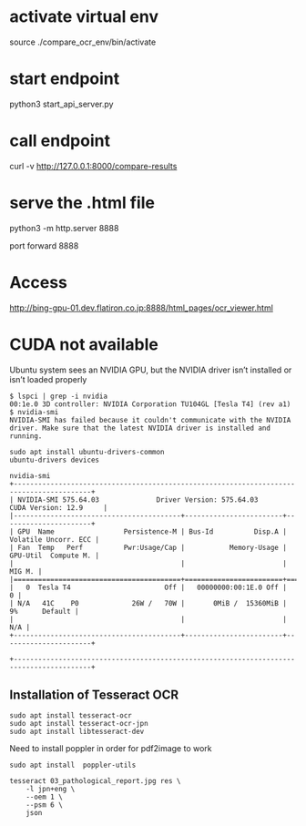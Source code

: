 # activate virtual env
source ./compare_ocr_env/bin/activate

# start endpoint
python3 start_api_server.py

# call endpoint
curl -v http://127.0.0.1:8000/compare-results

# serve the .html file
python3 -m http.server 8888

port forward 8888

# Access
http://bing-gpu-01.dev.flatiron.co.jp:8888/html_pages/ocr_viewer.html

# CUDA not available
Ubuntu system sees an NVIDIA GPU, but the NVIDIA driver isn’t installed or isn’t loaded properly
```
$ lspci | grep -i nvidia
00:1e.0 3D controller: NVIDIA Corporation TU104GL [Tesla T4] (rev a1)
$ nvidia-smi
NVIDIA-SMI has failed because it couldn't communicate with the NVIDIA driver. Make sure that the latest NVIDIA driver is installed and running.
```

```
sudo apt install ubuntu-drivers-common
ubuntu-drivers devices
```
```
nvidia-smi
+-----------------------------------------------------------------------------------------+
| NVIDIA-SMI 575.64.03              Driver Version: 575.64.03      CUDA Version: 12.9     |
|-----------------------------------------+------------------------+----------------------+
| GPU  Name                 Persistence-M | Bus-Id          Disp.A | Volatile Uncorr. ECC |
| Fan  Temp   Perf          Pwr:Usage/Cap |           Memory-Usage | GPU-Util  Compute M. |
|                                         |                        |               MIG M. |
|=========================================+========================+======================|
|   0  Tesla T4                       Off |   00000000:00:1E.0 Off |                    0 |
| N/A   41C    P0             26W /   70W |       0MiB /  15360MiB |      9%      Default |
|                                         |                        |                  N/A |
+-----------------------------------------+------------------------+----------------------+
                                                                                         
+-----------------------------------------------------------------------------------------+
```

## Installation of Tesseract OCR
```
sudo apt install tesseract-ocr
sudo apt install tesseract-ocr-jpn
sudo apt install libtesseract-dev
```

Need to install poppler in order for pdf2image to work
```
sudo apt install  poppler-utils
```

```
tesseract 03_pathological_report.jpg res \
    -l jpn+eng \
    --oem 1 \
    --psm 6 \
    json
```
